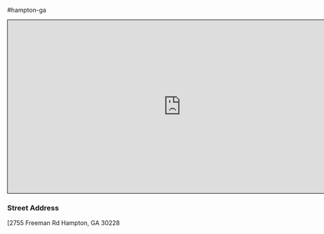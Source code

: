 #hampton-ga 
<iframe width="800" height="400" src="https://www.openstreetmap.org/export/embed.html?bbox=-84.31041240692139%2C33.467982656322356%2C-84.30062770843506%2C33.475222848811924&amp;layer=transportmap&amp;marker=33.471602828181226%2C-84.30552005767822" style="border: 1px solid black"></iframe>

<h3> Street Address </h3>
[2755 Freeman Rd
Hampton, GA  30228<a href="https://www.openstreetmap.org/?mlat=33.471603&amp;mlon=-84.305520#map=17/33.471603/-84.305520&amp;layers=T)